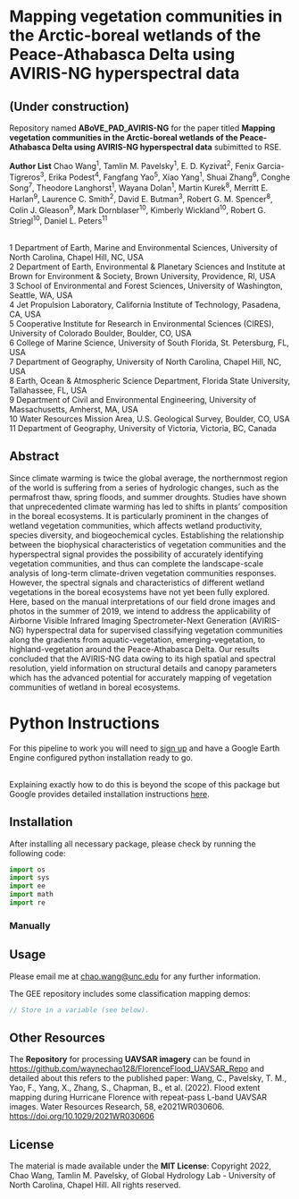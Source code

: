 
# Mapping vegetation communities in the Arctic-boreal wetlands of the Peace-Athabasca Delta using AVIRIS-NG hyperspectral data

## (Under construction)

Repository named **ABoVE_PAD_AVIRIS-NG** for the paper titled **Mapping vegetation communities in the Arctic-boreal wetlands of the Peace-Athabasca Delta using AVIRIS-NG hyperspectral data** subimitted to RSE.

**Author List**
Chao Wang<sup>1</sup>, Tamlin M. Pavelsky<sup>1</sup>, E. D. Kyzivat<sup>2</sup>, Fenix Garcia-Tigreros<sup>3</sup>, Erika Podest<sup>4</sup>, Fangfang Yao<sup>5</sup>, Xiao Yang<sup>1</sup>, Shuai Zhang<sup>6</sup>, Conghe Song<sup>7</sup>, Theodore Langhorst<sup>1</sup>, Wayana Dolan<sup>1</sup>, Martin Kurek<sup>8</sup>, Merritt E. Harlan<sup>9</sup>, Laurence C. Smith<sup>2</sup>, David E. Butman<sup>3</sup>, Robert G. M. Spencer<sup>8</sup>, Colin J. Gleason<sup>9</sup>, Mark Dornblaser<sup>10</sup>, Kimberly Wickland<sup>10</sup>, Robert G. Striegl<sup>10</sup>,  Daniel L. Peters<sup>11</sup>

</br>1 Department of Earth, Marine and Environmental Sciences, University of North Carolina, Chapel Hill, NC, USA
</br>2 Department of Earth, Environmental & Planetary Sciences and Institute at Brown for Environment & Society, Brown University, Providence, RI, USA
</br>3 School of Environmental and Forest Sciences, University of Washington, Seattle, WA, USA 
</br>4 Jet Propulsion Laboratory, California Institute of Technology, Pasadena, CA, USA
</br>5 Cooperative Institute for Research in Environmental Sciences (CIRES), University of Colorado Boulder, Boulder, CO, USA
</br>6 College of Marine Science, University of South Florida, St. Petersburg, FL, USA 
</br>7 Department of Geography, University of North Carolina, Chapel Hill, NC, USA
</br>8 Earth, Ocean & Atmospheric Science Department, Florida State University, Tallahassee, FL, USA
</br>9 Department of Civil and Environmental Engineering, University of Massachusetts, Amherst, MA, USA
</br>10 Water Resources Mission Area, U.S. Geological Survey, Boulder, CO, USA
</br>11 Department of Geography, University of Victoria, Victoria, BC, Canada



## Abstract
Since climate warming is twice the global average, the northernmost region of the world is suffering from a series of hydrologic changes, such as the permafrost thaw, spring floods, and summer droughts. Studies have shown that unprecedented climate warming has led to shifts in plants’ composition in the boreal ecosystems. It is particularly prominent in the changes of wetland vegetation communities, which affects wetland productivity, species diversity, and biogeochemical cycles. Establishing the relationship between the biophysical characteristics of vegetation communities and the hyperspectral signal provides the possibility of accurately identifying vegetation communities, and thus can complete the landscape-scale analysis of long-term climate-driven vegetation communities responses. However, the spectral signals and characteristics of different wetland vegetations in the boreal ecosystems have not yet been fully explored. Here, based on the manual interpretations of our field drone images and photos in the summer of 2019, we intend to address the applicability of Airborne Visible Infrared Imaging Spectrometer-Next Generation (AVIRIS-NG) hyperspectral data for supervised classifying vegetation communities along the gradients from aquatic-vegetation, emerging-vegetation, to highland-vegetation around the Peace-Athabasca Delta. Our results concluded that the AVIRIS-NG data owing to its high spatial and spectral resolution, yield information on structural details and canopy parameters which has the advanced potential for accurately mapping of vegetation communities of wetland in boreal ecosystems.



# Python Instructions
For this pipeline to work you will need to [sign up](https://earthengine.google.com/signup/) and have a Google Earth Engine configured python installation ready to go. 

<br>Explaining exactly how to do this is beyond the scope of this package but Google provides detailed installation instructions [here](https://developers.google.com/earth-engine/python_install).

## Installation

After installing all necessary package, please check by running the following code:
```python
import os
import sys
import ee
import math
import re
```

### Manually



## Usage
Please email me at chao.wang@unc.edu for any further information.

The GEE repository includes some classification mapping demos:
```javascript
// Store in a variable (see below).

```

## Other Resources
The **Repository** for processing **UAVSAR imagery** can be found in
https://github.com/waynechao128/FlorenceFlood_UAVSAR_Repo
and detailed about this refers to the published paper: Wang, C., Pavelsky, T. M., Yao, F., Yang, X., Zhang, S., Chapman, B., et al. (2022). Flood extent mapping during Hurricane Florence with repeat-pass L-band UAVSAR images. Water Resources Research, 58, e2021WR030606. https://doi.org/10.1029/2021WR030606


## License
The material is made available under the **MIT License**: Copyright 2022, Chao Wang, Tamlin M. Pavelsky, of Global Hydrology Lab - University of North Carolina, Chapel Hill.
All rights reserved.
